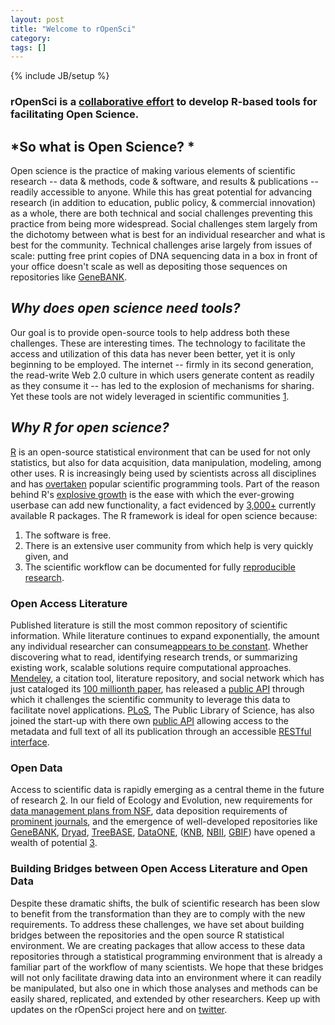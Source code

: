 ```yaml
---
layout: post
title: "Welcome to rOpenSci"
category: 
tags: []
---
```

{% include JB/setup %}

### **rOpenSci** is a [collaborative effort](http://ropensci.org/wp-admin/project-overview/ "Profile") to develop R-based tools for facilitating Open Science.

## *So what is Open Science? *

Open science is the practice of making various elements of scientific
research -- data & methods, code & software, and results & publications
-- readily accessible to anyone. While this has great potential for
advancing research (in addition to education, public policy, &
commercial innovation) as a whole, there are both technical and social
challenges preventing this practice from being more widespread. Social
challenges stem largely from the dichotomy between what is best for an
individual researcher and what is best for the community. Technical
challenges arise largely from issues of scale: putting free print copies
of DNA sequencing data in a box in front of your office doesn't scale as
well as depositing those sequences on repositories like
[GeneBANK](http://www.ncbi.nlm.nih.gov/genbank/).
## *Why does open science need tools?*

Our goal is to provide open-source tools to help address both these
challenges. These are interesting times. The technology to facilitate
the access and utilization of this data has never been better, yet it is
only beginning to be employed. The internet -- firmly in its second
generation, the read-write Web 2.0 culture in which users generate
content as readily as they consume it -- has led to the explosion of
mechanisms for sharing. Yet these tools are not widely leveraged in
scientific communities [1](http://dx.doi.org/10.1038/nm1107-1276b).
## *Why R for open science?*

[R](http://www.r-project.org/) is an open-source statistical environment
that can be used for not only statistics, but also for data acquisition,
data manipulation, modeling, among other uses. R is increasingly being
used by scientists across all disciplines and has
[overtaken](http://www.tiobe.com/index.php/content/paperinfo/tpci/index.html)
popular scientific programming tools. Part of the reason behind R's
[explosive
growth](http://blog.revolutionanalytics.com/2010/01/r-package-growth.html)
is the ease with which the ever-growing userbase can add new
functionality, a fact evidenced by
[3,000+](http://cran.r-project.org/web/packages/) currently available R
packages. The R framework is ideal for open science because:
1.  The software is free.
2.  There is an extensive user community from which help is very quickly
    given, and
3.  The scientific workflow can be documented for fully [reproducible
    research](http://cran.r-project.org/web/views/ReproducibleResearch.html).

### Open Access Literature

Published literature is still the most common repository of scientific
information. While literature continues to expand exponentially, the
amount any individual researcher can consume[appears to be
constant](http://www.slideshare.net/CameronNeylon/science-in-the-open/90).
Whether discovering what to read, identifying research trends, or
summarizing existing work, scalable solutions require computational
approaches. [Mendeley](http://www.mendeley.com/), a citation tool,
literature repository, and social network which has just cataloged its
[100 millionth
paper](http://www.mendeley.com/blog/progress-update/mendeley-1-0-is-here/),
has released a [public API](http://apidocs.mendeley.com/) through which
it challenges the scientific community to leverage this data to
facilitate novel applications. [PLoS](http://www.plos.org/), The Public
Library of Science, has also joined the start-up with there own [public
API](http://api.plos.org/) allowing access to the metadata and full text
of all its publication through an accessible [RESTful
interface](http://en.wikipedia.org/wiki/Representational_State_Transfer).
### Open Data

Access to scientific data is rapidly emerging as a central theme in the
future of research [2](http://dx.doi.org/10.1126/science.331.6018.692). In our
field of Ecology and Evolution, new requirements for [data management
plans from NSF](http://www.nsf.gov/news/news_summ.jsp?cntn_id=116928),
data deposition requirements of [prominent
journals](http://datadryad.org/partners), and the emergence of
well-developed repositories like
[GeneBANK](http://www.ncbi.nlm.nih.gov/genbank/),
[Dryad](http://datadryad.org/),
[TreeBASE](http://www.treebase.org/treebase-web/home.html),
[DataONE](https://www.dataone.org/),
([KNB](http://knb.ecoinformatics.org/index.jsp),
[NBII](http://www.nbii.gov/portal/server.pt/community/nbii_home/236),
[GBIF](http://www.gbif.org/)) have opened a wealth of potential
[3](http://dx.doi.org/10.1126/science.1197962).
### Building Bridges between Open Access Literature and Open Data

Despite these dramatic shifts, the bulk of scientific research has been
slow to benefit from the transformation than they are to comply with the
new requirements. To address these challenges, we have set about
building bridges between the repositories and the open source R
statistical environment. We are creating packages that allow access to
these data repositories through a statistical programming environment
that is already a familiar part of the workflow of many scientists. We
hope that these bridges will not only facilitate drawing data into an
environment where it can readily be manipulated, but also one in which
those analyses and methods can be easily shared, replicated, and
extended by other researchers. Keep up with updates on the rOpenSci
project here and on [twitter](http://twitter.com/#!/ropensci "Tweets").

